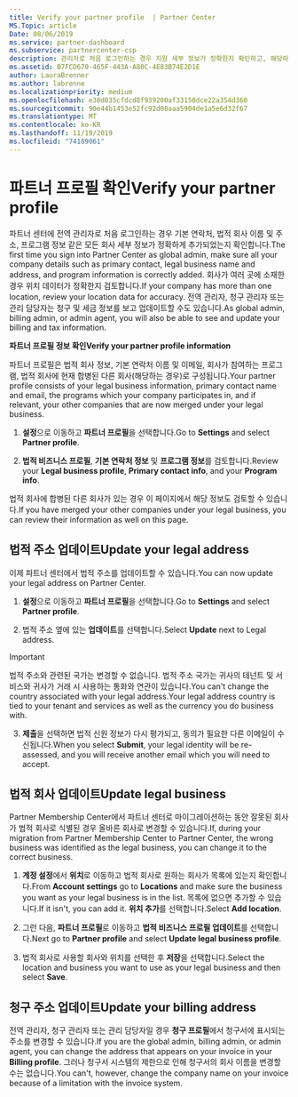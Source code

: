 ```yaml
---
title: Verify your partner profile  | Partner Center
MS.Topic: article
Date: 08/06/2019
ms.service: partner-dashboard
ms.subservice: partnercenter-csp
description: 관리자로 처음 로그인하는 경우 지원 세부 정보가 정확한지 확인하고, 해당하는 경우 면세 정보를 제출하고, 프로필의 연락처 정보를 검토합니다.
ms.assetid: B7FCD670-465F-443A-A80C-4E83B74E2D1E
author: LauraBrenner
ms.author: labrenne
ms.localizationpriority: medium
ms.openlocfilehash: e30d035cfdcd8f939200af33150dce22a354d360
ms.sourcegitcommit: 90e44b1453e52fc92d08aaa5904de1a5e6d32f67
ms.translationtype: MT
ms.contentlocale: ko-KR
ms.lasthandoff: 11/19/2019
ms.locfileid: "74189061"
---
```

# <a name="verify-your-partner-profile"></a><span data-ttu-id="9db4f-103">파트너 프로필 확인</span><span class="sxs-lookup"><span data-stu-id="9db4f-103">Verify your partner profile</span></span>

<span data-ttu-id="9db4f-104">파트너 센터에 전역 관리자로 처음 로그인하는 경우 기본 연락처, 법적 회사 이름 및 주소, 프로그램 정보 같은 모든 회사 세부 정보가 정확하게 추가되었는지 확인합니다.</span><span class="sxs-lookup"><span data-stu-id="9db4f-104">The first time you sign into Partner Center as  global admin, make sure all your company details such as primary contact, legal business name and address, and program information is correctly added.</span></span> <span data-ttu-id="9db4f-105">회사가 여러 곳에 소재한 경우 위치 데이터가 정확한지 검토합니다.</span><span class="sxs-lookup"><span data-stu-id="9db4f-105">If your company has more than one location, review your location data for accuracy.</span></span> <span data-ttu-id="9db4f-106">전역 관리자, 청구 관리자 또는 관리 담당자는 청구 및 세금 정보를 보고 업데이트할 수도 있습니다.</span><span class="sxs-lookup"><span data-stu-id="9db4f-106">As global admin, billing admin, or admin agent, you will also be able to see and update your billing and tax information.</span></span> 

<span data-ttu-id="9db4f-107">**파트너 프로필 정보 확인**</span><span class="sxs-lookup"><span data-stu-id="9db4f-107">**Verify your partner profile information**</span></span>

<span data-ttu-id="9db4f-108">파트너 프로필은 법적 회사 정보, 기본 연락처 이름 및 이메일, 회사가 참여하는 프로그램, 법적 회사에 현재 합병된 다른 회사(해당하는 경우)로 구성됩니다.</span><span class="sxs-lookup"><span data-stu-id="9db4f-108">Your partner profile consists of your legal business information, primary contact name and email, the programs which your company participates in, and if relevant, your other companies that are now merged under your legal business.</span></span>

1.  <span data-ttu-id="9db4f-109">**설정**으로 이동하고 **파트너 프로필**을 선택합니다.</span><span class="sxs-lookup"><span data-stu-id="9db4f-109">Go to **Settings** and select **Partner profile**.</span></span>

2.  <span data-ttu-id="9db4f-110">**법적 비즈니스 프로필**, **기본 연락처 정보** 및 **프로그램 정보**를 검토합니다.</span><span class="sxs-lookup"><span data-stu-id="9db4f-110">Review your **Legal business profile**, **Primary contact info**, and your **Program info**.</span></span>

<span data-ttu-id="9db4f-111">법적 회사에 합병된 다른 회사가 있는 경우 이 페이지에서 해당 정보도 검토할 수 있습니다.</span><span class="sxs-lookup"><span data-stu-id="9db4f-111">If you have merged your other companies under your legal business, you can review their information as well on this page.</span></span>

## <a name="update-your-legal-address"></a><span data-ttu-id="9db4f-112">법적 주소 업데이트</span><span class="sxs-lookup"><span data-stu-id="9db4f-112">Update your legal address</span></span>

<span data-ttu-id="9db4f-113">이제 파트너 센터에서 법적 주소를 업데이트할 수 있습니다.</span><span class="sxs-lookup"><span data-stu-id="9db4f-113">You can now update your legal address on Partner Center.</span></span>

1. <span data-ttu-id="9db4f-114">**설정**으로 이동하고 **파트너 프로필**을 선택합니다.</span><span class="sxs-lookup"><span data-stu-id="9db4f-114">Go to **Settings** and select **Partner profile**.</span></span> 

2. <span data-ttu-id="9db4f-115">법적 주소 옆에 있는 **업데이트**를 선택합니다.</span><span class="sxs-lookup"><span data-stu-id="9db4f-115">Select **Update** next to Legal address.</span></span> 

>[!Important]
><span data-ttu-id="9db4f-116">법적 주소와 관련된 국가는 변경할 수 없습니다. 법적 주소 국가는 귀사의 테넌트 및 서비스와 귀사가 거래 시 사용하는 통화와 연관이 있습니다.</span><span class="sxs-lookup"><span data-stu-id="9db4f-116">You can't change the country associated with your legal address.Your legal address country is tied to your tenant and services as well as the currency you do business with.</span></span> 

3. <span data-ttu-id="9db4f-117">**제출**을 선택하면 법적 신원 정보가 다시 평가되고, 동의가 필요한 다른 이메일이 수신됩니다.</span><span class="sxs-lookup"><span data-stu-id="9db4f-117">When you select **Submit**, your legal identity will be re-assessed, and you will receive another email which you will need to accept.</span></span>

## <a name="update-legal-business"></a><span data-ttu-id="9db4f-118">법적 회사 업데이트</span><span class="sxs-lookup"><span data-stu-id="9db4f-118">Update legal business</span></span>

<span data-ttu-id="9db4f-119">Partner Membership Center에서 파트너 센터로 마이그레이션하는 동안 잘못된 회사가 법적 회사로 식별된 경우 올바른 회사로 변경할 수 있습니다.</span><span class="sxs-lookup"><span data-stu-id="9db4f-119">If, during your migration from Partner Membership Center to Partner Center, the wrong business was identified as the legal business, you can change it to the correct business.</span></span>

1. <span data-ttu-id="9db4f-120">**계정 설정**에서 **위치**로 이동하고 법적 회사로 원하는 회사가 목록에 있는지 확인합니다.</span><span class="sxs-lookup"><span data-stu-id="9db4f-120">From **Account settings** go to **Locations** and make sure the business you want as your legal business is in the list.</span></span> <span data-ttu-id="9db4f-121">목록에 없으면 추가할 수 있습니다.</span><span class="sxs-lookup"><span data-stu-id="9db4f-121">If it isn't, you can add it.</span></span> <span data-ttu-id="9db4f-122">**위치 추가**를 선택합니다.</span><span class="sxs-lookup"><span data-stu-id="9db4f-122">Select **Add location**.</span></span>

2.  <span data-ttu-id="9db4f-123">그런 다음, **파트너 프로필**로 이동하고 **법적 비즈니스 프로필 업데이트**를 선택합니다.</span><span class="sxs-lookup"><span data-stu-id="9db4f-123">Next go to **Partner profile** and select **Update legal business profile**.</span></span>

3.  <span data-ttu-id="9db4f-124">법적 회사로 사용할 회사와 위치를 선택한 후 **저장**을 선택합니다.</span><span class="sxs-lookup"><span data-stu-id="9db4f-124">Select the location and business you want to use as your legal business and then select **Save**.</span></span>

## <a name="update-your-billing-address"></a><span data-ttu-id="9db4f-125">청구 주소 업데이트</span><span class="sxs-lookup"><span data-stu-id="9db4f-125">Update your billing address</span></span>

<span data-ttu-id="9db4f-126">전역 관리자, 청구 관리자 또는 관리 담당자일 경우 **청구 프로필**에서 청구서에 표시되는 주소를 변경할 수 있습니다.</span><span class="sxs-lookup"><span data-stu-id="9db4f-126">If you are the global admin, billing admin, or admin agent, you can change the address that appears on your invoice in your **Billing profile**.</span></span> <span data-ttu-id="9db4f-127">그러나 청구서 시스템의 제한으로 인해 청구서의 회사 이름을 변경할 수는 없습니다.</span><span class="sxs-lookup"><span data-stu-id="9db4f-127">You can't, however, change the company name on your invoice because of a limitation with the invoice system.</span></span>

 


